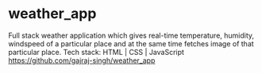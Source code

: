 # weather_app
Full stack weather application which gives real-time temperature, humidity, windspeed of a particular place and at the same time fetches image of that particular place. 
Tech stack: HTML | CSS | JavaScript
 https://github.com/gajraj-singh/weather_app
